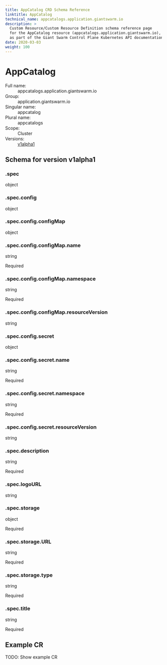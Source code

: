 ```yaml
---
title: AppCatalog CRD Schema Reference
linktitle: AppCatalog
technical_name: appcatalogs.application.giantswarm.io
description: >
  Custom Resource/Custom Resource Definition schema reference page
  for the AppCatalog resource (appcatalogs.application.giantswarm.io),
  as part of the Giant Swarm Control Plane Kubernetes API documentation.
date: 2020-03-03
weight: 100
---
```


# AppCatalog

<dl class="crd-meta">
<dt class="fullname">Full name:</dt>
<dd class="fullname">appcatalogs.application.giantswarm.io</dd>
<dt class="groupname">Group:</dt>
<dd class="groupname">application.giantswarm.io</dd>
<dt class="singularname">Singular name:</dt>
<dd class="singularname">appcatalog</dd>
<dt class="pluralname">Plural name:</dt>
<dd class="pluralname">appcatalogs</dd>
<dt class="scope">Scope:</dt>
<dd class="scope">Cluster</dd>
<dt class="versions">Versions:</dt>
<dd class="versions"><a class="version" href="#v1alpha1" title="Show schema for version v1alpha1">v1alpha1</a></dd>
</dl>



<div id="v1alpha1">
<h2>Schema for version v1alpha1</h2>


<div class="property depth-0" id=".spec">
<div class="property-header">
<h3 class="property-path">.spec</h3>
</div>
<div class="property-body">
<div class="property-meta">
<span class="property-type">object</span>


</div>

</div>
</div>

<div class="property depth-1" id=".spec.config">
<div class="property-header">
<h3 class="property-path">.spec.config</h3>
</div>
<div class="property-body">
<div class="property-meta">
<span class="property-type">object</span>


</div>

</div>
</div>

<div class="property depth-2" id=".spec.config.configMap">
<div class="property-header">
<h3 class="property-path">.spec.config.configMap</h3>
</div>
<div class="property-body">
<div class="property-meta">
<span class="property-type">object</span>


</div>

</div>
</div>

<div class="property depth-3" id=".spec.config.configMap.name">
<div class="property-header">
<h3 class="property-path">.spec.config.configMap.name</h3>
</div>
<div class="property-body">
<div class="property-meta">
<span class="property-type">string</span>

<span class="property-required">Required</span>

</div>

</div>
</div>

<div class="property depth-3" id=".spec.config.configMap.namespace">
<div class="property-header">
<h3 class="property-path">.spec.config.configMap.namespace</h3>
</div>
<div class="property-body">
<div class="property-meta">
<span class="property-type">string</span>

<span class="property-required">Required</span>

</div>

</div>
</div>

<div class="property depth-3" id=".spec.config.configMap.resourceVersion">
<div class="property-header">
<h3 class="property-path">.spec.config.configMap.resourceVersion</h3>
</div>
<div class="property-body">
<div class="property-meta">
<span class="property-type">string</span>


</div>

</div>
</div>

<div class="property depth-2" id=".spec.config.secret">
<div class="property-header">
<h3 class="property-path">.spec.config.secret</h3>
</div>
<div class="property-body">
<div class="property-meta">
<span class="property-type">object</span>


</div>

</div>
</div>

<div class="property depth-3" id=".spec.config.secret.name">
<div class="property-header">
<h3 class="property-path">.spec.config.secret.name</h3>
</div>
<div class="property-body">
<div class="property-meta">
<span class="property-type">string</span>

<span class="property-required">Required</span>

</div>

</div>
</div>

<div class="property depth-3" id=".spec.config.secret.namespace">
<div class="property-header">
<h3 class="property-path">.spec.config.secret.namespace</h3>
</div>
<div class="property-body">
<div class="property-meta">
<span class="property-type">string</span>

<span class="property-required">Required</span>

</div>

</div>
</div>

<div class="property depth-3" id=".spec.config.secret.resourceVersion">
<div class="property-header">
<h3 class="property-path">.spec.config.secret.resourceVersion</h3>
</div>
<div class="property-body">
<div class="property-meta">
<span class="property-type">string</span>


</div>

</div>
</div>

<div class="property depth-1" id=".spec.description">
<div class="property-header">
<h3 class="property-path">.spec.description</h3>
</div>
<div class="property-body">
<div class="property-meta">
<span class="property-type">string</span>

<span class="property-required">Required</span>

</div>

</div>
</div>

<div class="property depth-1" id=".spec.logoURL">
<div class="property-header">
<h3 class="property-path">.spec.logoURL</h3>
</div>
<div class="property-body">
<div class="property-meta">
<span class="property-type">string</span>


</div>

</div>
</div>

<div class="property depth-1" id=".spec.storage">
<div class="property-header">
<h3 class="property-path">.spec.storage</h3>
</div>
<div class="property-body">
<div class="property-meta">
<span class="property-type">object</span>

<span class="property-required">Required</span>

</div>

</div>
</div>

<div class="property depth-2" id=".spec.storage.URL">
<div class="property-header">
<h3 class="property-path">.spec.storage.URL</h3>
</div>
<div class="property-body">
<div class="property-meta">
<span class="property-type">string</span>

<span class="property-required">Required</span>

</div>

</div>
</div>

<div class="property depth-2" id=".spec.storage.type">
<div class="property-header">
<h3 class="property-path">.spec.storage.type</h3>
</div>
<div class="property-body">
<div class="property-meta">
<span class="property-type">string</span>

<span class="property-required">Required</span>

</div>

</div>
</div>

<div class="property depth-1" id=".spec.title">
<div class="property-header">
<h3 class="property-path">.spec.title</h3>
</div>
<div class="property-body">
<div class="property-meta">
<span class="property-type">string</span>

<span class="property-required">Required</span>

</div>

</div>
</div>


<h2 id="example-v1alpha1">Example CR</h2>

<p>TODO: Show example CR</p>

</div>
